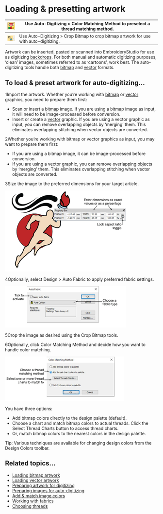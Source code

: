 # Loading & presetting artwork

| ![MatchToPalette.png](assets/MatchToPalette.png) | Use Auto-Digitizing > Color Matching Method to preselect a thread matching method.     |
| ------------------------------------------------ | -------------------------------------------------------------------------------------- |
| ![CropCurve.png](assets/CropCurve.png)           | Use Auto-Digitizing > Crop Bitmap to crop bitmap artwork for use with auto-digitizing. |

Artwork can be inserted, pasted or scanned into EmbroideryStudio for use as digitizing [backdrops](../../glossary/glossary). For both manual and automatic digitizing purposes, ‘clean’ images, sometimes referred to as ‘cartoons’, work best. The auto-digitizing tools handle both [bitmap](../../glossary/glossary) and [vector](../../glossary/glossary) formats.

## To load & preset artwork for auto-digitizing...

1Import the artwork. Whether you’re working with [bitmap](../../glossary/glossary) or [vector](../../glossary/glossary) graphics, you need to prepare them first:

- Scan or insert a [bitmap](../../glossary/glossary) image. If you are using a bitmap image as input, it will need to be image-processed before conversion.
- Insert or create a [vector](../../glossary/glossary) graphic. If you are using a vector graphic as input, you can remove overlapping objects by ‘merging’ them. This eliminates overlapping stitching when vector objects are converted.

2Whether you’re working with bitmap or vector graphics as input, you may want to prepare them first:

- If you are using a bitmap image, it can be image-processed before conversion.
- If you are using a vector graphic, you can remove overlapping objects by ‘merging’ them. This eliminates overlapping stitching when vector objects are converted.

3Size the image to the preferred dimensions for your target article.

![automatic00001.png](assets/automatic00001.png)

4Optionally, select Design > Auto Fabric to apply preferred fabric settings.

![AutoFabric.png](assets/AutoFabric.png)

5Crop the image as desired using the Crop Bitmap tools.

6Optionally, click Color Matching Method and decide how you want to handle color matching.

![ColorMatchingMethod.png](assets/ColorMatchingMethod.png)

You have three options:

- Add bitmap colors directly to the design palette (default).
- Choose a chart and match bitmap colors to actual threads. Click the Select Thread Charts button to access thread charts.
- Or, match bitmap colors to the nearest colors in the design palette.

Tip: Various techniques are available for changing design colors from the Design Colors toolbar.

## Related topics...

- [Loading bitmap artwork](../bitmaps/Loading_bitmap_artwork)
- [Loading vector artwork](../vectors/Loading_vector_artwork)
- [Preparing artwork for digitizing](../bitmaps/Preparing_artwork_for_digitizing)
- [Preparing images for auto-digitizing](../bitmaps/Preparing_images_for_auto-digitizing)
- [Add & match image colors](../bitmaps/Add_match_image_colors)
- [Working with fabrics](../../Digitizing/properties/Working_with_fabrics)
- [Choosing threads](../../Basics/threads/Choosing_threads)
